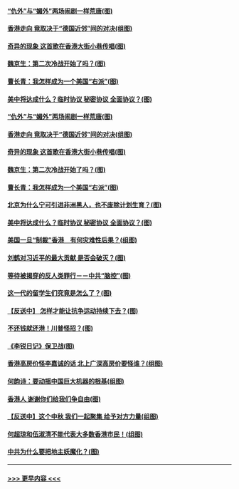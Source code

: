 #### [“仇外”与“媚外”两场闹剧一样荒唐(图)](../pages/p4/907689.md?t=09172222) 
#### [香港走向 竟取决于“德国近邻”间的对决(组图)](../pages/p4/907618.md?t=09172222) 
#### [奇异的现象 这首歌在香港大街小巷传唱(图)](../pages/p4/907583.md?t=09172222) 
#### [魏京生：第二次冷战开始了吗？(图)](../pages/p4/907581.md?t=09172222) 
#### [曹长青：我怎样成为一个美国“右派”(图)](../pages/p4/907580.md?t=09172222) 
#### [美中将达成什么？临时协议 秘密协议 全面协议？(图)](../pages/p4/907576.md?t=09172222) 
#### [“仇外”与“媚外”两场闹剧一样荒唐(图)](../pages/p4/907689.md?t=09172222) 
#### [香港走向 竟取决于“德国近邻”间的对决(组图)](../pages/p4/907618.md?t=09172222) 
#### [奇异的现象 这首歌在香港大街小巷传唱(图)](../pages/p4/907583.md?t=09172222) 
#### [魏京生：第二次冷战开始了吗？(图)](../pages/p4/907581.md?t=09172222) 
#### [曹长青：我怎样成为一个美国“右派”(图)](../pages/p4/907580.md?t=09172222) 
#### [北京为什么宁可引进非洲黑人，也不废除计划生育？(图)](../pages/p4/907577.md?t=09172222) 
#### [美中将达成什么？临时协议 秘密协议 全面协议？(图)](../pages/p4/907576.md?t=09172222) 
#### [美国一旦“制裁”香港　有何灾难性后果？(组图)](../pages/p4/907575.md?t=09172222) 
#### [刘鹤对习近平的最大贡献 是否会破灭？(图)](../pages/p4/907509.md?t=09172222) 
#### [等待被揭穿的反人类罪行－－中共“脑控”(图)](../pages/p4/907167.md?t=09172222) 
#### [这一代的留学生们究竟是怎么了？(图)](../pages/p4/907473.md?t=09172222) 
#### [【反送中】 怎样才能让抗争运动持续下去？(图)](../pages/p4/907466.md?t=09172222) 
#### [不还钱就还港！川普怪招？(图)](../pages/p4/907474.md?t=09172222) 
#### [《李锐日记》保卫战(图)](../pages/p4/907465.md?t=09172222) 
#### [香港高房价怪李嘉诚的话 北上广深高房价要怪谁？(组图)](../pages/p4/907471.md?t=09172222) 
#### [何韵诗：要动摇中国巨大机器的根基(组图)](../pages/p4/907469.md?t=09172222) 
#### [香港人 谢谢你们给我们争自由(图)](../pages/p4/907402.md?t=09172222) 
#### [【反送中】这个中秋 我们一起聚集 给予对方力量(组图)](../pages/p4/907401.md?t=09172222) 
#### [何超琼和伍淑清不能代表大多数香港市民！(组图)](../pages/p4/907398.md?t=09172222) 
#### [中共为什么要把地主妖魔化？(图)](../pages/p4/907397.md?t=09172222) 

----
#### [ >>> 更早内容 <<< ](../indexes/p4-earlier.md)
